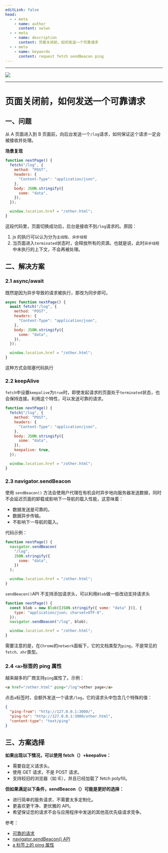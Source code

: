 ```yaml
---
editLink: false
head:
  - - meta
    - name: author
      content: swlws
  - - meta
    - name: description
      content: 页面关闭前，如何发送一个可靠请求
  - - meta
    - name: keywords
      content: request fetch sendBeacon ping
---
```


---

<img src="https://mp.weixin.qq.com/mp/qrcode?scene=10000004&size=102&__biz=Mzg2OTc0MzIxOA==&mid=2247483694&idx=1&sn=c2043de91c2f228153516fb715205599&send_time="/><br/>

---

# 页面关闭前，如何发送一个可靠请求

## 一、问题

从 A 页面进入到 B 页面前，向后台发送一个`/log`请求，如何保证这个请求一定会被接收并处理。

**场景复现**

```js
function nextPage() {
  fetch("/log", {
    method: "POST",
    headers: {
      "Content-Type": "application/json",
    },
    body: JSON.stringify({
      some: "data",
    }),
  });

  window.location.href = "/other.html";
}
```

这段代码里，页面切换成功后，后台是接收不到`/log`请求的。原因：

1. js 的执行可以认为分为`主线程`、`异步线程`
2. 当页面进入`terminated`状态时，会释放所有的资源。也就是说，此时`异步线程`中未执行的上下文，不会再被处理。

## 二、解决方案

### 2.1 async/await

既然是因为异步导致的请求被执行，那改为同步即可。

```js
async function nextPage() {
  await fetch("/log", {
    method: "POST",
    headers: {
      "Content-Type": "application/json",
    },
    body: JSON.stringify({
      some: "data",
    }),
  });

  window.location.href = "/other.html";
}
```

这种方式会阻塞代码执行

### 2.2 keepAlive

`fetch`中设置`keepalive`为`true`时，即使发起请求的页面处于`terminated`状态，也会保持连接。利用这个特性，可以发送可靠的请求。

```js
function nextPage() {
  fetch("/log", {
    method: "POST",
    headers: {
      "Content-Type": "application/json",
    },
    body: JSON.stringify({
      some: "data",
    }),
    keepalive: true,
  });

  window.location.href = "/other.html";
}
```

### 2.3 navigator.sendBeacon

使用 `sendBeacon()` 方法会使用户代理在有机会时异步地向服务器发送数据，同时不会延迟页面的卸载或影响下一导航的载入性能，这意味着：

- 数据发送是可靠的。
- 数据异步传输。
- 不影响下一导航的载入。

代码示例：

```js
function nextPage() {
  navigator.sendBeacon(
    "/log",
    JSON.stringify({
      some: "data",
    })
  );

  window.location.href = "/other.html";
}
```

`sendBeacon()`API 不支持添加请求头，可以利用`Blob`做一些改动支持请求头

```js
function nextPage() {
  const blob = new Blob([JSON.stringify({ some: "data" })], {
    type: "application/json; charset=UTF-8",
  });
  navigator.sendBeacon("/log", blob);

  window.location.href = "/other.html";
}
```

需要注意的是，在`Chrome`的`network`面板下，它的文档类型为`ping`，不是常见的`fetch、xhr`类型。

### 2.4 `<a>`标签的 ping 属性

越来越多的厂商支持`ping`属性了。示例：

```html
<a href="/other.html" ping="/log">other page</a>
```

点击`a`标签时，会额外发送一个请求`/log`，它的请求头中包含几个特殊的值：

```json
{
  "ping-from": "http://127.0.0.1:3000/",
  "ping-to": "http://127.0.0.1:3000/other.html",
  "content-type": "text/ping"
}
```

## 三、方案选择

**如果出现以下情况，可以使用 fetch（）+keepalive：**

- 需要自定义请求头。
- 使用 GET 请求，不是 POST 请求。
- 支持较旧的浏览器（如 IE），并且已经加载了 fetch polyfill。

**但如果满足以下条件，sendBeacon（）可能是更好的选择：**

- 进行简单的服务请求，不需要太多定制化。
- 更喜欢更干净、更优雅的 API。
- 希望保证您的请求不会与应用程序中发送的其他高优先级请求竞争。

参考：

- [可靠的请求](https://css-tricks.com/send-an-http-request-on-page-exit/)
- [navigator.sendBeacon() API](https://developer.mozilla.org/zh-CN/docs/Web/API/Navigator/sendBeacon)
- [a 标签上的 ping 属性](https://www.stefanjudis.com/today-i-learned/html-defines-a-ping-attribute-on-anchor-elements-links/)
